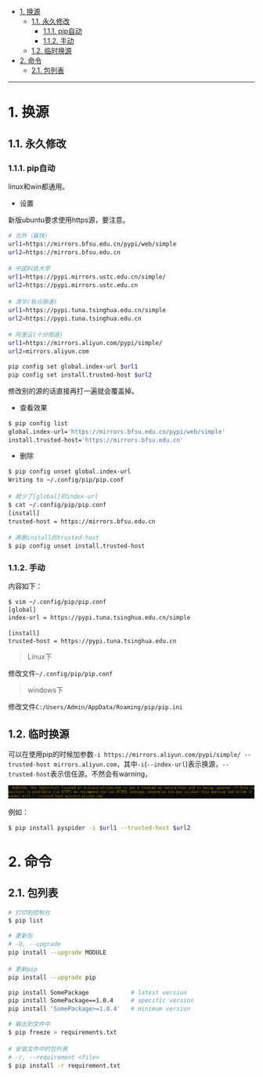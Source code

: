 - [1. 换源](#1-换源)
  - [1.1. 永久修改](#11-永久修改)
    - [1.1.1. pip自动](#111-pip自动)
    - [1.1.2. 手动](#112-手动)
  - [1.2. 临时换源](#12-临时换源)
- [2. 命令](#2-命令)
  - [2.1. 包列表](#21-包列表)

---

# 1. 换源




## 1.1. 永久修改


### 1.1.1. pip自动
linux和win都通用。

- 设置

新版ubuntu要求使用https源，要注意。
```bash
# 北外（最快）
url1=https://mirrors.bfsu.edu.cn/pypi/web/simple	
url2=https://mirrors.bfsu.edu.cn

# 中国科技大学	
url1=https://pypi.mirrors.ustc.edu.cn/simple/	
url2=https://pypi.mirrors.ustc.edu.cn

# 清华(有点限速)
url1=https://pypi.tuna.tsinghua.edu.cn/simple	
url2=https://pypi.tuna.tsinghua.edu.cn

# 阿里云(十分限速)	
url1=https://mirrors.aliyun.com/pypi/simple/	
url2=mirrors.aliyun.com
```
```bash
pip config set global.index-url $url1
pip config set install.trusted-host $url2
```
修改别的源的话直接再打一遍就会覆盖掉。
- 查看效果
```bash
$ pip config list
global.index-url='https://mirrors.bfsu.edu.cn/pypi/web/simple'
install.trusted-host='https://mirrors.bfsu.edu.cn'
```
- 删除
```bash
$ pip config unset global.index-url 
Writing to ~/.config/pip/pip.conf

# 就少了[global]的index-url
$ cat ~/.config/pip/pip.conf
[install]
trusted-host = https://mirrors.bfsu.edu.cn

# 再删install的trusted-host
$ pip config unset install.trusted-host
```
### 1.1.2. 手动

内容如下：
```
$ vim ~/.config/pip/pip.conf
[global]
index-url = https://pypi.tuna.tsinghua.edu.cn/simple

[install]
trusted-host = https://pypi.tuna.tsinghua.edu.cn
```

> Linux下

修改文件`~/.config/pip/pip.conf`


> windows下

修改文件`C:/Users/Admin/AppData/Roaming/pip/pip.ini`


## 1.2. 临时换源

可以在使用pip的时候加参数`-i https://mirrors.aliyun.com/pypi/simple/ --trusted-host mirrors.aliyun.com`，其中`-i`(`--index-url`)表示换源，`--trusted-host`表示信任源。不然会有warning，

![20200602155038752](../../image/20200602155038752.png)

例如：
```bash
$ pip install pyspider -i $url1 --trusted-host $url2
```
# 2. 命令

## 2.1. 包列表
```bash
# 打印到控制台
$ pip list
```


```bash
# 更新包
# -U, --upgrade
pip install --upgrade MODULE

# 更新pip
pip install --upgrade pip
```
```bash
pip install SomePackage            # latest version
pip install SomePackage==1.0.4     # specific version
pip install 'SomePackage>=1.0.4'   # minimum version
```
```bash
# 输出到文件中
$ pip freeze > requirements.txt

# 安装文件中的包列表
# -r, --requirement <file>
$ pip install -r requirement.txt
```